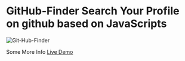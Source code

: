 # GitHub-Finder Search Your Profile on github based on JavaScripts

![Git-Hub-Finder](https://user-images.githubusercontent.com/59916393/89105506-56a67880-d43f-11ea-8ae1-7965f49fba60.JPG)


Some More Info [Live Demo](https://objective-wright-7b6d50.netlify.app)

